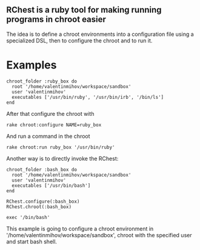 RChest is a ruby tool for making running programs in chroot easier
------------------------------------------------------------------

The idea is to define a chroot environments into a configuration file using a specialized DSL, then to configure the chroot and to run it.

Examples
========

    chroot_folder :ruby_box do
      root '/home/valentinmihov/workspace/sandbox'
      user 'valentinmihov'
      executables ['/usr/bin/ruby', '/usr/bin/irb', '/bin/ls']
    end
  
After that configure the chroot with
  
    rake chroot:configure NAME=ruby_box
  
And run a command in the chroot

    rake chroot:run ruby_box '/usr/bin/ruby'
  
Another way is to directly invoke the RChest:

    chroot_folder :bash_box do
      root '/home/valentinmihov/workspace/sandbox'
      user 'valentinmihov'
      executables ['/usr/bin/bash']
    end
    
    RChest.configure(:bash_box)
    RChest.chroot(:bash_box)
    
    exec '/bin/bash'
    
This example is going to configure a chroot environment in '/home/valentinmihov/workspace/sandbox', chroot with the specified user and start bash shell.